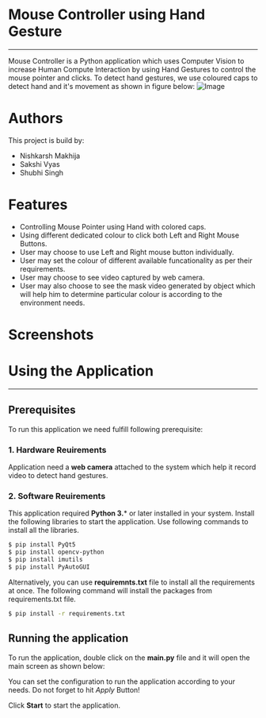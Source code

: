 # Mouse Controller using Hand Gesture
-------------------------------

Mouse Controller is a Python application which uses Computer Vision to increase Human Compute Interaction by using Hand Gestures to control the mouse pointer and clicks. 
To detect hand gestures, we use coloured caps to detect hand and it's movement as shown in figure below:
![Image](https://github.com/nishkarshit/Search-ListView-Flutter/blob/master/20190519_212625.gif) 

# Authors
This project is build by:
- Nishkarsh Makhija
- Sakshi Vyas
- Shubhi Singh

# Features

  - Controlling Mouse Pointer using Hand with colored caps.
  - Using different dedicated colour to click both Left and Right Mouse Buttons.
  - User may choose to use Left and Right mouse button individually.
  - User may set the colour of different available funcationality as per their requirements.
  - User may choose to see video captured by web camera.
  - User may also choose to see the mask video generated by object which will help him to determine particular colour is according to the environment needs.

# Screenshots

# Using the Application
****
## Prerequisites
To run this application we need fulfill following prerequisite:
### 1. Hardware Reuirements
Application need a **web camera** attached to the system which help it record video to detect hand gestures.
### 2. Software Reuirements
This application required **Python 3.*** or later installed in your system.
Install the following libraries to start the application.
Use following commands to install all the libraries.
```sh
$ pip install PyQt5
$ pip install opencv-python
$ pip install imutils
$ pip install PyAutoGUI
```

Alternatively, you can use **requiremnts.txt** file to install all the requirements at once.
The following command will install the packages from requirements.txt file.
```sh
$ pip install -r requirements.txt
```

## Running the application

To run the application, double click on the **main.py** file and it will open the main screen as shown below:

You can set the configuration to run the application according to your needs. Do not forget to hit *Apply* Button!

Click **Start** to start the application.
